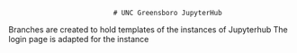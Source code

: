                               # UNC Greensboro JupyterHub
Branches are created to hold templates of the instances of Jupyterhub
The login page is adapted for the instance
